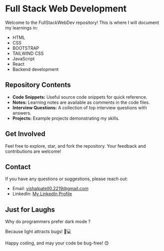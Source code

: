 # Full Stack Web Development

Welcome to the FullStackWebDev repository! This is where I will document my learnings in:

- HTML
- CSS
- BOOTSTRAP
- TAILWIND CSS
- JavaScript
- React
- Backend development

## Repository Contents

- **Code Snippets:** Useful source code snippets for quick reference.
- **Notes:** Learning notes are available as comments in the code files.
- **Interview Questions:** A collection of top interview questions with answers.
- **Projects:** Example projects demonstrating my skills.

## Get Involved

Feel free to explore, star, and fork the repository. Your feedback and contributions are welcome!

## Contact

If you have any questions or suggestions, please reach out:

- Email: [vishalpatell0.2219@gmail.com](mailto:vishalpatell0.2219@gmail.com)
- LinkedIn: [My LinkedIn Profile](https://www.linkedin.com/in/vishal-patel22/)

## Just for Laughs

Why do programmers prefer dark mode ?

Because light attracts bugs! 🐛💻

Happy coding, and may your code be bug-free! 😊
